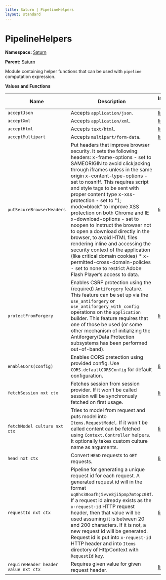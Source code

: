 ```yaml
---
title: Saturn | PipelineHelpers
layout: standard
---
```


# PipelineHelpers

**Namespace:** [Saturn](./saturn.html)

**Parent:** [Saturn](./saturn.html)

Module containing helper functions that can be used with `pipeline` computation expression.

**Values and Functions**

| Name                                 | Description                                                                                                                                                                                                                                                                                                                                                                                                                                                                                                                                                                                                                                                                                                                      | Implementation Link                                                                            |
|--------------------------------------|----------------------------------------------------------------------------------------------------------------------------------------------------------------------------------------------------------------------------------------------------------------------------------------------------------------------------------------------------------------------------------------------------------------------------------------------------------------------------------------------------------------------------------------------------------------------------------------------------------------------------------------------------------------------------------------------------------------------------------|------------------------------------------------------------------------------------------------|
| `acceptJson`                         | Accepts `application/json`.                                                                                                                                                                                                                                                                                                                                                                                                                                                                                                                                                                                                                                                                                                      | [link](https://github.com/SaturnFramework/Saturn/tree/master/src/Saturn/Pipelines.fs#L161-161) |
| `acceptXml`                          | Accepts `application/xml`.                                                                                                                                                                                                                                                                                                                                                                                                                                                                                                                                                                                                                                                                                                       | [link](https://github.com/SaturnFramework/Saturn/tree/master/src/Saturn/Pipelines.fs#L164-164) |
| `acceptHtml`                         | Accepts `text/html`.                                                                                                                                                                                                                                                                                                                                                                                                                                                                                                                                                                                                                                                                                                             | [link](https://github.com/SaturnFramework/Saturn/tree/master/src/Saturn/Pipelines.fs#L167-167) |
| `acceptMultipart`                    | Accepts `multipart/form-data`.                                                                                                                                                                                                                                                                                                                                                                                                                                                                                                                                                                                                                                                                                                   | [link](https://github.com/SaturnFramework/Saturn/tree/master/src/Saturn/Pipelines.fs#L170-170) |
| `putSecureBrowserHeaders`            | Put headers that improve browser security. It sets the following headers: x-frame-options - set to SAMEORIGIN to avoid clickjacking through iframes unless in the same origin x-content-type-options - set to nosniff. This requires script and style tags to be sent with proper content type x-xss-protection - set to "1; mode=block" to improve XSS protection on both Chrome and IE x-download-options - set to noopen to instruct the browser not to open a download directly in the browser, to avoid HTML files rendering inline and accessing the security context of the application (like critical domain cookies) * x-permitted-cross-domain-policies - set to none to restrict Adobe Flash Player’s access to data. | [link](https://github.com/SaturnFramework/Saturn/tree/master/src/Saturn/Pipelines.fs#L179-179) |
| `protectFromForgery`                 | Enables CSRF protection using the (required) `Antiforgery` feature. This feature can be set up via the `use_antiforgery` or `use_antiforgery_with_config` operations on the `application` builder. This feature requires that one of those be used (or some other mechanism of initializing the Antiforgery/Data Protection subsystems has been performed out-of-band).                                                                                                                                                                                                                                                                                                                                                          | [link](https://github.com/SaturnFramework/Saturn/tree/master/src/Saturn/Pipelines.fs#L190-190) |
| `enableCors(config)`                 | Enables CORS pretection using provided config. Use `CORS.defaultCORSConfig` for default configuration.                                                                                                                                                                                                                                                                                                                                                                                                                                                                                                                                                                                                                           | [link](https://github.com/SaturnFramework/Saturn/tree/master/src/Saturn/Pipelines.fs#L193-193) |
| `fetchSession nxt ctx`               | Fetches session from session provider. If it won't be called session will be synchronusly fetched on first usage.                                                                                                                                                                                                                                                                                                                                                                                                                                                                                                                                                                                                                | [link](https://github.com/SaturnFramework/Saturn/tree/master/src/Saturn/Pipelines.fs#L196-196) |
| `fetchModel culture nxt ctx`         | Tries to model from request and puts model into `Items.RequestModel`. If it won't be called content can be fetched using `Context.Controller` helpers. It optionally takes custom culture name as arguments.                                                                                                                                                                                                                                                                                                                                                                                                                                                                                                                     | [link](https://github.com/SaturnFramework/Saturn/tree/master/src/Saturn/Pipelines.fs#L205-205) |
| `head nxt ctx`                       | Convert `HEAD` requests to `GET` requests.                                                                                                                                                                                                                                                                                                                                                                                                                                                                                                                                                                                                                                                                                       | [link](https://github.com/SaturnFramework/Saturn/tree/master/src/Saturn/Pipelines.fs#L216-216) |
| `requestId nxt ctx`                  | Pipeline for generating a unique request id for each request. A generated request id will in the format `uq8hs30oafhj5vve8ji5pmp7mtopc08f`. If a request id already exists as the `x-request-id` HTTP request header, then that value will be used assuming it is between 20 and 200 characters. If it is not, a new request id will be generated. Request id is put into `x-request-id` HTTP header and into `Items` directory of HttpContext with `RequestId` key.                                                                                                                                                                                                                                                             | [link](https://github.com/SaturnFramework/Saturn/tree/master/src/Saturn/Pipelines.fs#L223-223) |
| `requireHeader header value nxt ctx` | Requires given value for given request header.                                                                                                                                                                                                                                                                                                                                                                                                                                                                                                                                                                                                                                                                                   | [link](https://github.com/SaturnFramework/Saturn/tree/master/src/Saturn/Pipelines.fs#L232-232) |
